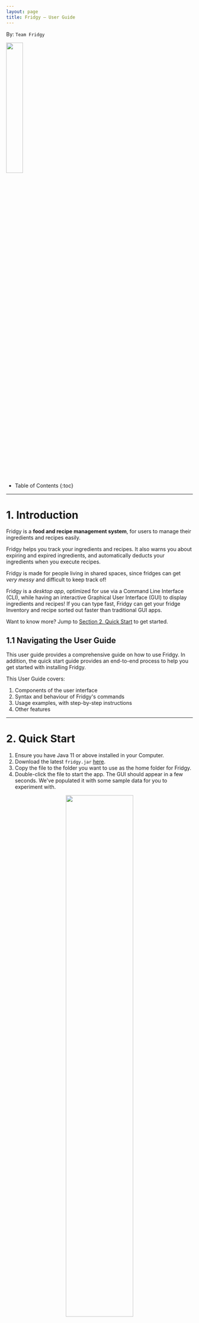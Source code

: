 ```yaml
---
layout: page
title: Fridgy – User Guide
---
```


By: `Team Fridgy`

<div id="cover-image">
  <img width=30% id="logo" src="images/fridge.png"/>
</div>

* Table of Contents
{:toc}

--------------------------------------------------------------------------------------------------------------------
# 1. Introduction

Fridgy is a **food and recipe management system**, for users to manage their ingredients and recipes easily.

Fridgy helps you track your ingredients and recipes. It also warns you about expiring and expired ingredients, and automatically deducts your ingredients when you execute recipes.

Fridgy is made for people living in shared spaces, since fridges can get *very messy* and difficult to keep track of!

Fridgy is a *_desktop app_*, optimized for use via a Command Line Interface (CLI), while having an interactive Graphical User Interface (GUI) to display ingredients and recipes! If you can type fast, Fridgy can get your fridge Inventory and recipe sorted out faster than traditional GUI apps.

Want to know more? Jump to [Section 2, Quick Start](#QuickStart) to get started.

## 1.1 Navigating the User Guide

This user guide provides a comprehensive guide on how to use Fridgy. 
In addition, the quick start guide provides an end-to-end process to help you get started with installing Fridgy.

This User Guide covers:

1. Components of the user interface
2. Syntax and behaviour of Fridgy's commands
3. Usage examples, with step-by-step instructions
4. Other features

--------------------------------------------------------------------------------------------------------------------

<a name="QuickStart"></a>

# 2. Quick Start

1. Ensure you have Java 11 or above installed in your Computer.
2. Download the latest `fridgy.jar` [here](https://github.com/AY2122S1-CS2103T-W11-1/tp/releases).
3. Copy the file to the folder you want to use as the home folder for Fridgy.
4. Double-click the file to start the app. The GUI should appear in a few seconds. We've populated it with some sample data for you to experiment with.

<a name="startup"></a>
<div style="text-align: center; padding-bottom: 2em">
<img width=60% id="logo" src="images/startup-ss.png"/>
<br>
<i>The initial state of Fridgy, populated with sample data</i>
</div>

## 2.1 Tutorial

Now that Fridgy is installed, you can test out the commands — add ingredients, recipes, and more! 

Adding our first ingredient:

`add ingredient -n Grapes -q 100g -e 25-10-2021 -d Seedless grapes`

Then, let us add a recipe that uses that ingredient:

`add recipe -n Grape juice -i Grapes 50g -s Mash grapes -s Strain juice`

Finally, execute the recipe:

`cook recipe 1`

The quantity of grapes would have been deducted accordingly.

To exit Fridgy, simply close the application window.

--------------------------------------------------------------------------------------------------------------------

# 3. UI

![Ui](images/Ui.png)
### 3.1 Tabs
Click the `Ingredient` or `Recipe` tab each to show the contents of the Inventory or the RecipeBook respectively.
### 3.2 Side Bar
A scrollable window that displays all the contents of the Inventory or the RecipeBook depending on the Tab selected 
by the user.
### 3.3 Cards
A card displays the details of each item inside the Inventory or the RecipeBook depending on the tab selected. Each card 
represents **one** item.
### 3.4 CommandLine
Command Line for users to key their commands into.
### 3.5 CommandOutput
Output of the commands keyed in by users are displayed here.
### 3.6 MainWindow
Displays the output of `View` command, which expands each ingredient or recipe card for better visibility. 

# 4. Features

**Notes about the Command Format:**

- Words between `<` and`>` are parameters to be supplied by the user.

  e.g. in `add ingredient -n <name>`, `<name>` is a parameter which can be used as:<br />`add ingredient -n tomato`.

- Items in square brackets are optional.

  e.g. `add ingredient -n <name> [-d <description>]` can be used as
     1. `add ingredient -n tomato -d from Africa` or as
     2. `add ingredient -n tomato`
  
  e.g. `add ingredient -n <name> -q <quantity>[<units>]` can be used as 
     1. `add ingredient -n chicken -q 2` or as
     2. `add ingredient -n chicken -q 2kg`

- Items with `…` after them can be used multiple times.

## 4.1 General Commands

### 4.1.1 Help
`help`

Pops out a window that leads the user to [User Guide](https://ay2122s1-cs2103t-w11-1.github.io/tp/UserGuide.html) 
(You are here).

### 4.1.2 Exit
`exit`

Exits the program.

## 4.2 Ingredients

### 4.2.1 Add Ingredients
`add ingredient`

Add an ingredient to the Inventory. 
- Any expired ingredients will be automatically tagged as `expired`.
- Any expiring (within 7 days from current date) will be automatically tagged as `expiring`.

Format: `add ingredient -n <name> -q <quantity>[<units>] [-d <description>] -e <expiry date> [-t <tags>]`
- For Quantity, units of measurement are not necessary, but the following are accepted:
    - Acceptable ingredient units are:
        1. grams: `g`
        2. litres: `l`
    - Acceptable prefixes for units are:
        1. milli- : `m` (i.e. `ml` for millilitres)
        2. kilo- : `k` (i.e. `kg` for kilograms)
    - All units will be converted to grams or litres, to 3 decimal places.
- Please ensure that the units used for quantity are consistent across the Inventory and the RecipeBook if you wish to
  use the [Cook Recipe](#cook-recipe) functionality.

Example(s):
1. `add ingredient -n tomato -d from africa -q 500 -e 27-09-2021 -t sweet`
    <br />Expected Output:<br />
    ![addCommand1.png](images/ingredientCommands/addCommand1.png)

2. `add ingredient -n milk -q 500ml -e 27-09-2021`
    <br />Expected Output:<br />
    ![addCommand2.png](images/ingredientCommands/addCommand2.png)

3. `add ingredient -n flour -d fresh -q 500g -e 27-09-2021`
    <br />Expected Output:<br />
    ![addCommand3.png](images/ingredientCommands/addCommand3.png)

### 4.2.2 Delete Ingredients
`delete ingredient`

Delete an ingredient from the Inventory.

Format: `delete ingredient <index>`
- An index number is required for the Command. Refer to the indexes displayed for each [Card](#cards) in the
  [Side Bar](#side-bar).
  Example(s):
1. `delete ingredient 1`
    <br />Expected Output:<br />
    ![deleteCommand1.png](images/ingredientCommands/deleteCommand1.png)

### 4.2.3 Edit Ingredients
`edit ingredient`

Edit an ingredient from the Inventory.

Format: `edit ingredient <index> -<field flag> <new data>...`

- An index number is required for the Command. Refer to the indexes displayed for each [Card](#cards) in the
  [Side Bar](#side-bar).
- A `field flag` is also required for each input field you wish to edit. You can refer to 
  [Add Command](#add-ingredients) for more examples on usage of each `field flag`. It can be any of the following:
    - `-n`: name of the ingredient
    - `-q`: quantity of the ingredient
    - `-d`: description of the ingredient
    - `-e`: expiry date of the ingredient
    - `-t`: tags for the ingredient

Example(s): 
1. `edit ingredient 1 -d juicy -t fruit`
<br />Expected Output:<br />
![editCommand1.png](images/ingredientCommands/editCommand1.png)

### 4.2.4 Clear Ingredients
`clear ingredient`

Clear all the ingredients from the Inventory.

Format: `clear ingredient`

Example(s):
1. `clear ingredient`
<br />Expected Output:<br />
![clearCommand.png](images/ingredientCommands/clearCommand.png)

### 4.2.5 Find Ingredients
`find ingredient`

- Search for an ingredient from the Inventory based on a user-inputted keyword(s) that match the name of an ingredient(s).
- After [Find Ingredient](#find-ingredients) command, to see the full list of ingredients again, please use 
[List Ingredient](#list-ingredients) command.

Format: `find ingredient <keyword>...`
- Requirements for a keyword:
    1. Keyword is case-insensitive.<br />
       e.g. Finding with keyword: "corn" will match with "COrN"
    2. Any keyword must match a full word in the name of the recipe.<br />
       e.g. Finding with keyword: "corn" will match with "CoRN flour", "coRn FlakeS", etc. but not "popcorn" <br />
       e.g. Finding with keywords: "corn Chicken beef" will match "beef Chicken", "beef corn", etc. but not "beefcorn"

Example(s):
1. `find ingredient cream`
<br />Expected Output:<br />
![findIngredient1.png](images/ingredientCommands/findIngredient1.png)

### 4.2.6 List Ingredients
`list ingredient`

List all the ingredients again after `find ingredient` Operation.

Format: `list ingredient`

Example(s):
1. `list ingredient`
<br />Expected Output:<br />
![listIngredient1.png](images/ingredientCommands/listIngredient1.png)

### 4.2.7 View Ingredients
`view ingredient`

View an ingredient in the [Main Window](#mainwindow).

Format: `view ingredient <index>`
- An index number is required for the Command. Refer to the indexes displayed for each [Card](#cards) in the
  [Side Bar](#side-bar).

Example(s):
1. `view ingredient 10`
<br />Expected Output:<br />
![viewCommand1.png](images/ingredientCommands/viewCommand1.png)


## 4.3 Recipes

### 4.3.1 Add Recipes
`add recipe`

Add a recipe to the RecipeBook.

Format: `add recipe -n <name> -i <ingredient> <quantity> [-d <optional description>] -s <steps>...`

Example(s):
1. `add recipe -n pasta -i tomato 1 -i milk 100ml -i chicken breast 200g -s Chicken thicc -s Thicc chicken`
    <br />Expected Output:<br />
    ![addRecipe1.png](images/recipeCommands/addRecipe1.png)

2. `add recipe -n aglio olio -i pasta 200g -d grandmother aglio olio recipe -s aglioli olioli -s aglioli olioli`
    <br />Expected Output:<br />
    ![addRecipe2.png](images/recipeCommands/addRecipe2.png)

3. `add recipe -n Grilled Lamb Chop with Mint Puree -i Mint 5g -i Lamb Chops 1kg -i Butter 20g -i Garlic 20g -s Season 
the lamb chops with salt and pepper. -s Grill the lamb chops over medium high heat until cooked with butter. 
-s Blend the mint with garlic to make a puree. -s Leave the lamb chops to rest for 5min. -s Serve with mint puree. 
-d Juicy lamb chops served medium rare with a refreshing mint puree.`
![addRecipe3.png](images/recipeCommands/addRecipe3.png)

### 4.3.2 Delete Recipes
`delete recipe`

Delete a recipe from the RecipeBook.

Format: `delete recipe <index>`
- An index number is required for the Command. Refer to the indexes displayed for each [Card](#cards) in the
  [Side Bar](#side-bar).

Example(s):
1. `delete recipe 1`
<br />Expected Output:<br />
 ![deleteRecipe1.png](images/recipeCommands/deleteRecipe1.png)
2. `delete recipe 2`
   <br />Expected Output:<br />
   ![deleteRecipe2.png](images/recipeCommands/deleteRecipe2.png)

### 4.3.3 Edit Recipes
`edit recipe`

Edit a recipe from the Inventory.

Format: `edit recipe <index> <field flag><new data>...`

- An index number is required for the Command. Refer to the indexes displayed for each [Card](#cards) in the
  [Side Bar](#side-bar).
- A `field flag` is also required for each input field you wish to edit. You can refer to
  [Add Command](#add-recipes) for more examples on usage of each `field flag`. It can be any of the following:
  - `-n`: name of the recipe
  - `-i`: ingredients use in the recipe
  - `-s`: steps of the recipe
  - `-d`: description of the recipe

Example(s):
1. `edit recipe 2 -i chicken 5kg -i mushroom sauce 1l`
<br />Expected Output:<br />
![editRecipe1.png](images/recipeCommands/editRecipe1.png)


### 4.3.4 Find Recipes
`find recipe`

- Search for a recipe from the RecipeBook based on a user-inputted keyword(s) that match the name of a recipe(s).
- After [Find Recipes](#find-recipes) command, to see the full list of recipes again, 
please use [List Recipes](#list-recipes) command.

Format: `find recipe <keyword>...`
- Current requirements for a keyword:
    1. Keyword is case-insensitive.
       i. e.g. Finding with keyword: "mee" will match with "Maggie Mee"
    2. Any keyword must match a full word in the name of the recipe.
       i. e.g. Finding with keyword: "mee" will match with "Maggie Mee", "mee Goreng", etc. but not "meek"
       ii. e.g. Finding with keywords: "salad Chicken burger" will match "Fried Chicken", "Burger Chicken", "Salad",
       "Chicken Salad", etc. but not "chickenburger"

Example(s): 
1. `find recipe chop`
<br />Expected Output:<br />
![findRecipe1.png](images/recipeCommands/findRecipe1.png)

### 4.3.5 List Recipes
`list recipe`

Lists out all the recipes again after `find recipe` operation. 

Format: `list recipe`

Example(s):
1. `list recipe`
<br /> Expected Output:<br />
![listRecipe1.png](images/recipeCommands/listRecipe1.png)

### 4.3.6 View Recipes
`view recipe`

Expand the recipe and view the detailed steps in a bigger window.

Format: `view recipe <index>`
- An index number is required for the Command. Refer to the indexes displayed for each [Card](#cards) in the
  [Side Bar](#side-bar).

Example(s):
1. `view recipe 4`
<br />Expected Output:<br />
![viewRecipe1.png](images/recipeCommands/viewRecipe1.png)

### 4.3.7 Cook Recipe
`cook recipe`

Cooks a recipe and deducts the ingredients required by the chosen recipe from the Inventory.

Format: `cook recipe <index>`
- An index number is required for the Command. Refer to the indexes displayed for each [Card](#cards) in the
  [Side Bar](#side-bar).

Example(s):
1. `cook recipe 2`
<br />Ingredients Before Cooking:<br />
![cookRecipe1.png](images/recipeCommands/cookRecipe1.png)
<br />Expected Output:<br />
![cookRecipe2.png](images/recipeCommands/cookRecipe2.png)
<br />Ingredients After Cooking:<br />
![cookRecipe3.png](images/recipeCommands/cookRecipe3.png)
-----
# 5. Command Summary

Action | Format
--------|------------------
**Add Ingredient** | `add ingredient -n <name> -q <quantity>[<units>] [-d <description>] -e <expiry date>`
**Delete Ingredient** | `delete ingredient <index>`
**Edit Ingredient** | `edit ingredient <index> (-<field flag> <new data>)...`
**Clear Ingredient** | `clear ingredient`
**Find Ingredient** | `find ingredient <keyword>...`
**List Ingredient** | `list ingredient`
**View Ingredient** | `view ingredient <index>`
**Add Recipe** | `add recipe -n <name> -i <ingredient> <quantity> [-d <optional description>] -s <steps>...`
**Delete Recipe** | `delete recipe <index>`
**Edit Recipe** | `edit recipe <index> (-<field flag> <new data>)...`
**Find Recipe** | `find recipe <keyword>...`
**List Recipe** | `list recipe`
**View Recipe** | `view recipe <index>`
**Cook Recipe** | `cook recipe <index>`
